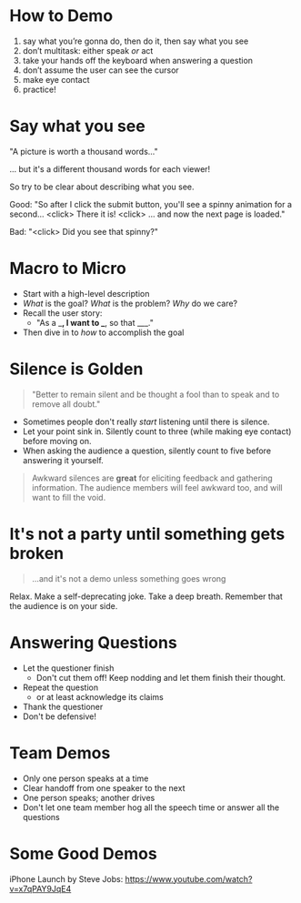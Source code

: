 # How to Demo

1. say what you’re gonna do, then do it, then say what you see
2. don’t multitask: either speak *or* act
3. take your hands off the keyboard when answering a question
3. don’t assume the user can see the cursor
4. make eye contact
5. practice!

# Say what you see

"A picture is worth a thousand words..."

... but it's a different thousand words for each viewer!

So try to be clear about describing what you see.

Good: "So after I click the submit button, you'll see a spinny animation for a second... \<click> There it is! \<click> ... and now the next page is loaded."

Bad: "\<click> Did you see that spinny?"

# Macro to Micro

* Start with a high-level description
* *What* is the goal? *What* is the problem? *Why* do we care?
* Recall the user story:
    * "As a \___, I want to \___, so that \___."
* Then dive in to *how* to accomplish the goal

# Silence is Golden

> "Better to remain silent and be thought a fool than to speak and to remove all doubt."

* Sometimes people don't really *start* listening until there is silence.
* Let your point sink in. Silently count to three (while making eye contact) before moving on.
* When asking the audience a question, silently count to five before answering it yourself. 

> Awkward silences are **great** for eliciting feedback and gathering information. The audience members will feel awkward too, and will want to fill the void.

# It's not a party until something gets broken

>...and it's not a demo unless something goes wrong

Relax. Make a self-deprecating joke. Take a deep breath. Remember that the audience is on your side.

# Answering Questions

* Let the questioner finish
    * Don't cut them off! Keep nodding and let them finish their thought.
* Repeat the question 
    * or at least acknowledge its claims
* Thank the questioner
* Don't be defensive!

# Team Demos

* Only one person speaks at a time
* Clear handoff from one speaker to the next
* One person speaks; another drives
* Don't let one team member hog all the speech time or answer all the questions

# Some Good Demos

iPhone Launch by Steve Jobs: https://www.youtube.com/watch?v=x7qPAY9JqE4




